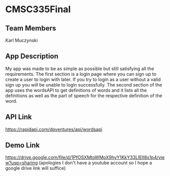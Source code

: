 # CMSC335Final
## Team Members
Karl Muczynski

## App Description
My app was made to be as simple as possible but still satisfying all the requirements. 
The first section is a login page where you can sign up to create a user to login with later. If you try to login as a user without a valid sign up you will be unable to login successfully.
The second section of the app uses the wordsAPI to get definitions of words and it lists all the definitions as well as the part of speech for the respective definition of the word.

## API Link
https://rapidapi.com/dpventures/api/wordsapi

## Demo Link
https://drive.google.com/file/d/1PfOSXMtoWMoX9hyY1KkY33LlEII8s1p4/view?usp=sharing
(apologies I don't have a youtube account so I hope a google drive link will suffice)
